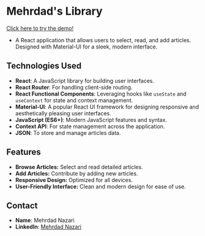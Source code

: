 # Mehrdad's Library

[Click here to try the demo!](https://66694e31d3289f78f830cfab--zesty-narwhal-59b9b1.netlify.app/)

- A React application that allows users to select, read, and add articles. Designed with Material-UI for a sleek, modern interface.

## Technologies Used

- **React**: A JavaScript library for building user interfaces.
- **React Router**: For handling client-side routing.
- **React Functional Components**: Leveraging hooks like `useState` and `useContext` for state and context management.
- **Material-UI**: A popular React UI framework for designing responsive and aesthetically pleasing user interfaces.
- **JavaScript (ES6+)**: Modern JavaScript features and syntax.
- **Context API**: For state management across the application.
- **JSON**: To store and manage articles data.

## Features

- **Browse Articles:** Select and read detailed articles.
- **Add Articles:** Contribute by adding new articles.
- **Responsive Design:** Optimized for all devices.
- **User-Friendly Interface:** Clean and modern design for ease of use.

## Contact

- **Name**: Mehrdad Nazari
- **LinkedIn**: [Mehrdad Nazari](https://www.linkedin.com/in/mehrdad-nazari)